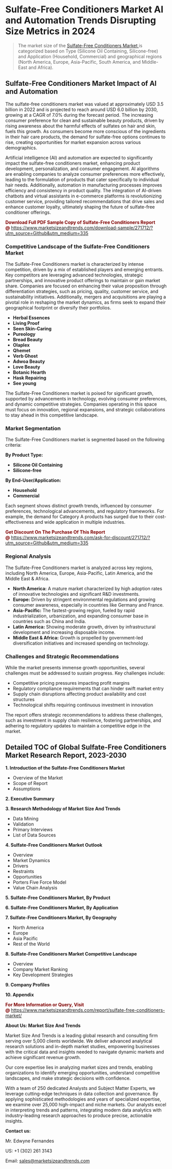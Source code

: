 <h1>Sulfate-Free Conditioners Market AI and Automation Trends Disrupting Size Metrics in 2024</h1><blockquote><p>The market size of the <a href="https://www.marketsizeandtrends.com/download-sample/271712/?utm_source=Github&amp;utm_medium=335" target="_blank">Sulfate-Free Conditioners Market </a>is categorized based on Type (Silicone Oil Containing, Silicone-free) and Application (Household, Commercial) and geographical regions (North America, Europe, Asia-Pacific, South America, and Middle-East and Africa).</p></blockquote><p><h2>Sulfate-Free Conditioners Market Impact of AI and Automation</h2><p>The sulfate-free conditioners market was valued at approximately USD 3.5 billion in 2022 and is projected to reach around USD 6.0 billion by 2030, growing at a CAGR of 7.0% during the forecast period. The increasing consumer preference for clean and sustainable beauty products, driven by rising awareness about the harmful effects of sulfates on hair and skin, fuels this growth. As consumers become more conscious of the ingredients in their hair care products, the demand for sulfate-free options continues to rise, creating opportunities for market expansion across various demographics.</p><p>Artificial intelligence (AI) and automation are expected to significantly impact the sulfate-free conditioners market, enhancing product development, personalization, and consumer engagement. AI algorithms are enabling companies to analyze consumer preferences more effectively, leading to the formulation of products that cater specifically to individual hair needs. Additionally, automation in manufacturing processes improves efficiency and consistency in product quality. The integration of AI-driven chatbots and virtual assistants in e-commerce platforms is revolutionizing customer service, providing tailored recommendations that drive sales and enhance customer loyalty, ultimately shaping the future of sulfate-free conditioner offerings.</p></p><p><strong><span style="color: #800000;">Download Full PDF Sample Copy of Sulfate-Free Conditioners Report @</span>&nbsp;</strong><a href="https://www.marketsizeandtrends.com/download-sample/271712/?utm_source=Github&amp;utm_medium=335">https://www.marketsizeandtrends.com/download-sample/271712/?utm_source=Github&amp;utm_medium=335</a></p><h3>Competitive Landscape of the Sulfate-Free Conditioners Market</h3><p>The Sulfate-Free Conditioners market is characterized by intense competition, driven by a mix of established players and emerging entrants. Key competitors are leveraging advanced technologies, strategic partnerships, and innovative product offerings to maintain or gain market share. Companies are focused on enhancing their value proposition through differentiation strategies, such as pricing, quality, customer service, and sustainability initiatives. Additionally, mergers and acquisitions are playing a pivotal role in reshaping the market dynamics, as firms seek to expand their geographical footprint or diversify their portfolios.</p><p><strong><p><ul><li>Herbal Essences </li><li> Living Proof </li><li> Seen Skin-Caring </li><li> Pureology </li><li> Bread Beauty </li><li> Olaplex </li><li> Qhemet </li><li> Verb Ghost </li><li> Adwoa Beauty </li><li> Love Beauty </li><li> Botanic Hearth </li><li> Hask Repairing </li><li> See young</p></li></ul></p></strong></p><p>The Sulfate-Free Conditioners market is poised for significant growth, supported by advancements in technology, evolving consumer preferences, and dynamic competitive strategies. Companies operating in this space must focus on innovation, regional expansions, and strategic collaborations to stay ahead in this competitive landscape.</p><h3>Market Segmentation</h3><p>The Sulfate-Free Conditioners market is segmented based on the following criteria:</p><p><strong>By Product Type:</strong></p><p><strong><p><ul><li>Silicone Oil Containing </li><li> Silicone-free</p></li></ul></p></strong></p><p><strong>By End-User/Application:</strong></p><p><strong><p><ul><li>Household </li><li> Commercial</p></li></ul></p></strong></p><p>Each segment shows distinct growth trends, influenced by consumer preferences, technological advancements, and regulatory frameworks. For example, the demand for Category A products has surged due to their cost-effectiveness and wide application in multiple industries.</p><p><strong><span style="color: #800000;">Get Discount On The Purchase Of This Report @&nbsp;</span></strong><a href="https://www.marketsizeandtrends.com/ask-for-discount/271712/?utm_source=Github&amp;utm_medium=335">https://www.marketsizeandtrends.com/ask-for-discount/271712/?utm_source=Github&amp;utm_medium=335</a></p><h3>Regional Analysis</h3><p>The Sulfate-Free Conditioners market is analyzed across key regions, including North America, Europe, Asia-Pacific, Latin America, and the Middle East &amp; Africa.</p><ul><li><strong>North America:</strong> A mature market characterized by high adoption rates of innovative technologies and significant R&amp;D investments.</li><li><strong>Europe:</strong> Driven by stringent environmental regulations and growing consumer awareness, especially in countries like Germany and France.</li><li><strong>Asia-Pacific:</strong> The fastest-growing region, fueled by rapid industrialization, urbanization, and expanding consumer base in countries such as China and India.</li><li><strong>Latin America:</strong> Showing moderate growth, driven by infrastructural development and increasing disposable income.</li><li><strong>Middle East &amp; Africa:</strong> Growth is propelled by government-led diversification initiatives and increased spending on technology.</li></ul><h3>Challenges and Strategic Recommendations</h3><p>While the market presents immense growth opportunities, several challenges must be addressed to sustain progress. Key challenges include:</p><ul><li>Competitive pricing pressures impacting profit margins</li><li>Regulatory compliance requirements that can hinder swift market entry</li><li>Supply chain disruptions affecting product availability and cost structures</li><li>Technological shifts requiring continuous investment in innovation</li></ul><p>The report offers strategic recommendations to address these challenges, such as investment in supply chain resilience, fostering partnerships, and adhering to regulatory updates to maintain a competitive edge in the market.</p><h2>Detailed TOC of Global Sulfate-Free Conditioners Market Research Report, 2023-2030</h2><p><strong>1. Introduction of the Sulfate-Free Conditioners Market</strong></p><ul><li>Overview of the Market</li><li>Scope of Report</li><li>Assumptions&nbsp;</li></ul><p><strong>2. Executive Summary</strong></p><p><strong>3. Research Methodology of <strong>Market Size And Trends</strong></strong></p><ul><li>Data Mining</li><li>Validation</li><li>Primary Interviews</li><li>List of Data Sources&nbsp;</li></ul><p><strong>4. Sulfate-Free Conditioners Market Outlook</strong></p><ul><li>Overview</li><li>Market Dynamics</li><li>Drivers</li><li>Restraints</li><li>Opportunities</li><li>Porters Five Force Model</li><li>Value Chain Analysis&nbsp;</li></ul><p><strong>5. Sulfate-Free Conditioners Market, By Product</strong></p><p><strong>6. Sulfate-Free Conditioners Market, By Application</strong></p><p><strong>7. Sulfate-Free Conditioners Market, By Geography</strong></p><ul><li>North America</li><li>Europe</li><li>Asia Pacific</li><li>Rest of the World&nbsp;</li></ul><p><strong>8. Sulfate-Free Conditioners Market Competitive Landscape</strong></p><ul><li>Overview</li><li>Company Market Ranking</li><li>Key Development Strategies&nbsp;</li></ul><p><strong>9. Company Profiles</strong></p><p><strong>10. Appendix</strong></p><p><strong><span style="color: #800000;">For More Information or Query, Visit @&nbsp;</span></strong><a href="https://www.marketsizeandtrends.com/report/sulfate-free-conditioners-market/">https://www.marketsizeandtrends.com/report/sulfate-free-conditioners-market/</a></p><p></p><p><strong>About Us:&nbsp;Market Size And Trends</strong></p><p>Market Size And Trends&nbsp;is a leading global research and consulting firm serving over 5,000 clients worldwide. We deliver advanced analytical research solutions and in-depth market studies, empowering businesses with the critical data and insights needed to navigate dynamic markets and achieve significant revenue growth.</p><p>Our core expertise lies in analyzing market sizes and trends, enabling organizations to identify emerging opportunities, understand competitive landscapes, and make strategic decisions with confidence.</p><p>With a team of 250 dedicated Analysts and Subject Matter Experts, we leverage cutting-edge techniques in data collection and governance. By applying sophisticated methodologies and years of specialized expertise, we examine over 25,000 high-impact and niche markets. Our analysts excel in interpreting trends and patterns, integrating modern data analytics with industry-leading research approaches to produce precise, actionable insights.</p><p><strong>Contact us:</strong></p><p>Mr. Edwyne Fernandes</p><p>US: +1 (302) 261 3143</p><p>Email: <a href="mailto:sales@marketsizeandtrends.com">sales@marketsizeandtrends.com</a>&nbsp;</p>
